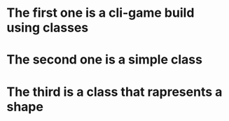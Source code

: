 # The first one is a cli-game build using classes
# The second one is a simple class
# The third is a class that rapresents a shape
